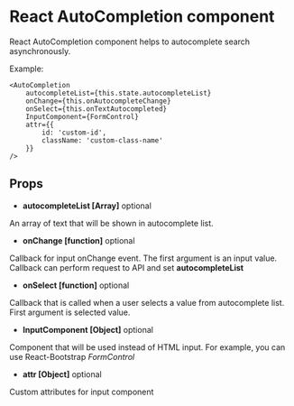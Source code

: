 # React AutoCompletion component

React AutoCompletion component helps to autocomplete search asynchronously.

Example:

```
<AutoCompletion
	autocompleteList={this.state.autocompleteList}
	onChange={this.onAutocompleteChange}
	onSelect={this.onTextAutocompleted}
	InputComponent={FormControl}
	attr={{
	    id: 'custom-id',
	    className: 'custom-class-name'
	}}
/>
```

## Props

* **autocompleteList [Array]** optional

An array of text that will be shown in autocomplete list.

* **onChange [function]** optional

Callback for input onChange event. The first argument is an input value. Callback can perform request to API and set **autocompleteList**

* **onSelect [function]** optional

Callback that is called when a user selects a value from autocomplete list. First argument is selected value.

* **InputComponent [Object]** optional

Component that will be used instead of HTML input. For example, you can use React-Bootstrap _FormControl_

* **attr [Object]** optional

Custom attributes for input component
